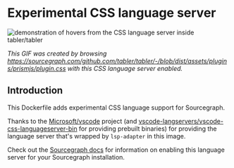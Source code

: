 # Experimental CSS language server 

![demonstration of hovers from the CSS language server inside tabler/tabler](https://cl.ly/3I2S3x2Z3K44/Screen%20Recording%202018-05-07%20at%2004.36%20PM.gif)

*This GIF was created by browsing https://sourcegraph.com/github.com/tabler/tabler/-/blob/dist/assets/plugins/prismjs/plugin.css with this CSS language server enabled.*

## Introduction

This Dockerfile adds experimental CSS language support for Sourcegraph. 

Thanks to the [Microsoft/vscode](https://github.com/Microsoft/vscode/) project (and [vscode-langservers/vscode-css-languageserver-bin](https://github.com/vscode-langservers/vscode-css-languageserver-bin) for providing prebuilt binaries) for providing the language server that's wrapped by `lsp-adapter` in this image.

Check out the [Sourcegraph docs](http://about.sourcegraph.com/docs/code-intelligence/experimental-language-servers) for information on enabling this language server for your Sourcegraph installation.
